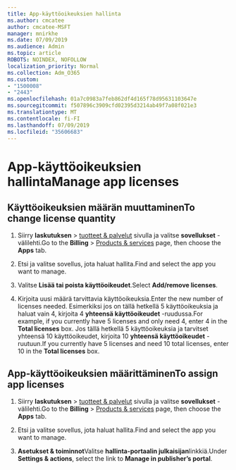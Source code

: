 ```yaml
---
title: App-käyttöoikeuksien hallinta
ms.author: cmcatee
author: cmcatee-MSFT
manager: mnirkhe
ms.date: 07/09/2019
ms.audience: Admin
ms.topic: article
ROBOTS: NOINDEX, NOFOLLOW
localization_priority: Normal
ms.collection: Adm_O365
ms.custom:
- "1500008"
- "2443"
ms.openlocfilehash: 01a7c0983a7feb862df4d165f78d95631103647e
ms.sourcegitcommit: f507896c3909cfd02395d3214ab49f7a08f021e3
ms.translationtype: MT
ms.contentlocale: fi-FI
ms.lasthandoff: 07/09/2019
ms.locfileid: "35606683"
---
```

# <a name="manage-app-licenses"></a><span data-ttu-id="5febc-102">App-käyttöoikeuksien hallinta</span><span class="sxs-lookup"><span data-stu-id="5febc-102">Manage app licenses</span></span>

## <a name="to-change-license-quantity"></a><span data-ttu-id="5febc-103">Käyttöoikeuksien määrän muuttaminen</span><span class="sxs-lookup"><span data-stu-id="5febc-103">To change license quantity</span></span>

1. <span data-ttu-id="5febc-104">Siirry **laskutuksen** > [tuotteet & palvelut](https://go.microsoft.com/fwlink/p/?linkid=842054) sivulla ja valitse **sovellukset** -välilehti.</span><span class="sxs-lookup"><span data-stu-id="5febc-104">Go to the **Billing** > [Products & services](https://go.microsoft.com/fwlink/p/?linkid=842054) page, then choose the **Apps** tab.</span></span>

2. <span data-ttu-id="5febc-105">Etsi ja valitse sovellus, jota haluat hallita.</span><span class="sxs-lookup"><span data-stu-id="5febc-105">Find and select the app you want to manage.</span></span>  

3. <span data-ttu-id="5febc-106">Valitse **Lisää tai poista käyttöoikeudet**.</span><span class="sxs-lookup"><span data-stu-id="5febc-106">Select **Add/remove licenses**.</span></span>

4. <span data-ttu-id="5febc-107">Kirjoita uusi määrä tarvittavia käyttöoikeuksia.</span><span class="sxs-lookup"><span data-stu-id="5febc-107">Enter the new number of licenses needed.</span></span> <span data-ttu-id="5febc-108">Esimerkiksi jos on tällä hetkellä 5 käyttöoikeuksia ja haluat vain 4, kirjoita 4 **yhteensä käyttöoikeudet** -ruudussa.</span><span class="sxs-lookup"><span data-stu-id="5febc-108">For example, if you currently have 5 licenses and only need 4, enter 4 in the **Total licenses** box.</span></span> <span data-ttu-id="5febc-109">Jos tällä hetkellä 5 käyttöoikeuksia ja tarvitset yhteensä 10 käyttöoikeudet, kirjoita 10 **yhteensä käyttöoikeudet** -ruutuun.</span><span class="sxs-lookup"><span data-stu-id="5febc-109">If you currently have 5 licenses and need 10 total licenses, enter 10 in the **Total licenses** box.</span></span>

## <a name="to-assign-app-licenses"></a><span data-ttu-id="5febc-110">App-käyttöoikeuksien määrittäminen</span><span class="sxs-lookup"><span data-stu-id="5febc-110">To assign app licenses</span></span>

1. <span data-ttu-id="5febc-111">Siirry **laskutuksen** > [tuotteet & palvelut](https://go.microsoft.com/fwlink/p/?linkid=842054) sivulla ja valitse **sovellukset** -välilehti.</span><span class="sxs-lookup"><span data-stu-id="5febc-111">Go to the **Billing** > [Products & services](https://go.microsoft.com/fwlink/p/?linkid=842054) page, then choose the **Apps** tab.</span></span>

2. <span data-ttu-id="5febc-112">Etsi ja valitse sovellus, jota haluat hallita.</span><span class="sxs-lookup"><span data-stu-id="5febc-112">Find and select the app you want to manage.</span></span>  

3. <span data-ttu-id="5febc-113">**Asetukset & toiminnot**Valitse **hallinta-portaalin julkaisijan**linkkiä.</span><span class="sxs-lookup"><span data-stu-id="5febc-113">Under **Settings & actions**, select the link to **Manage in publisher’s portal**.</span></span>